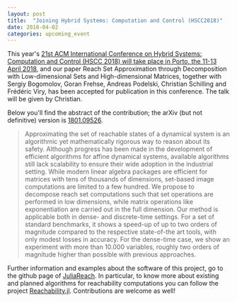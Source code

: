 ```yaml
---
layout: post
title:  "Joining Hybrid Systems: Computation and Control (HSCC2018)"
date: 2018-04-02
categories: upcoming_event
---
```


This year's [21st ACM International Conference on Hybrid Systems: Computation and
Control (HSCC 2018) will take place in Porto, the 11-13 April 2018](https://www.hscc2018.deib.polimi.it/),
and our paper Reach Set Approximation through Decomposition with Low-dimensional Sets and High-dimensional Matrices,
together with Sergiy Bogomolov, Goran Frehse, Andreas Podelski, Christian Schilling and Frédéric Viry,
has been accepted for publication in this conference. The talk will be given by Christian.

Below you'll find the abstract of the contribution; the arXiv (but not definitive) version is [1801.09526](https://arxiv.org/abs/1801.09526).

> Approximating the set of reachable states of a dynamical system is an algorithmic yet mathematically rigorous way to reason about its safety. Although progress has been made in the development of efficient algorithms for affine dynamical systems, available algorithms still lack scalability to ensure their wide adoption in the industrial setting. While modern linear algebra packages are efficient for matrices with tens of thousands of dimensions, set-based image computations are limited to a few hundred. We propose to decompose reach set computations such that set operations are performed in low dimensions, while matrix operations like exponentiation are carried out in the full dimension. Our method is applicable both in dense- and discrete-time settings. For a set of standard benchmarks, it shows a speed-up of up to two orders of magnitude compared to the respective state-of-the art tools, with only modest losses in accuracy. For the dense-time case, we show an experiment with more than 10.000 variables, roughly two orders of magnitude higher than possible with previous approaches.

Further information and examples about the software of this project, go to the github page
of [JuliaReach](https://github.com/JuliaReach/). In particular, to know more about
existing and planned algorithms for reachability computations you can follow the project
[Reachability.jl](https://github.com/JuliaReach/Reachability.jl). Contributions are welcome as well!
